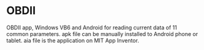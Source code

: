 # OBDII
OBDII app, Windows VB6 and Android for reading current data of 11 common parameters.
apk file can be manually installed to Android phone or tablet. aia file is the application on MIT App Inventor.
